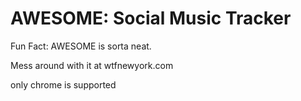 AWESOME: Social Music Tracker
=============================

Fun Fact: AWESOME is sorta neat.

Mess around with it at wtfnewyork.com

only chrome is supported


